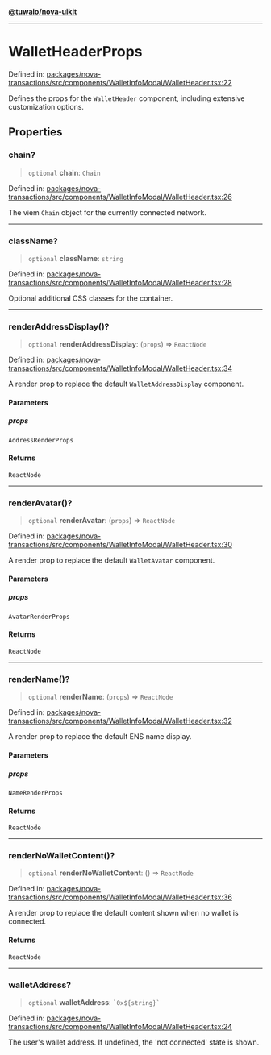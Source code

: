 [**@tuwaio/nova-uikit**](../../../README.md)

***

# WalletHeaderProps

Defined in: [packages/nova-transactions/src/components/WalletInfoModal/WalletHeader.tsx:22](https://github.com/TuwaIO/nova-uikit/blob/6dc34b098cacf0ae15cd1e41a47f4525a2a78768/packages/nova-transactions/src/components/WalletInfoModal/WalletHeader.tsx#L22)

Defines the props for the `WalletHeader` component, including extensive customization options.

## Properties

### chain?

> `optional` **chain**: `Chain`

Defined in: [packages/nova-transactions/src/components/WalletInfoModal/WalletHeader.tsx:26](https://github.com/TuwaIO/nova-uikit/blob/6dc34b098cacf0ae15cd1e41a47f4525a2a78768/packages/nova-transactions/src/components/WalletInfoModal/WalletHeader.tsx#L26)

The viem `Chain` object for the currently connected network.

***

### className?

> `optional` **className**: `string`

Defined in: [packages/nova-transactions/src/components/WalletInfoModal/WalletHeader.tsx:28](https://github.com/TuwaIO/nova-uikit/blob/6dc34b098cacf0ae15cd1e41a47f4525a2a78768/packages/nova-transactions/src/components/WalletInfoModal/WalletHeader.tsx#L28)

Optional additional CSS classes for the container.

***

### renderAddressDisplay()?

> `optional` **renderAddressDisplay**: (`props`) => `ReactNode`

Defined in: [packages/nova-transactions/src/components/WalletInfoModal/WalletHeader.tsx:34](https://github.com/TuwaIO/nova-uikit/blob/6dc34b098cacf0ae15cd1e41a47f4525a2a78768/packages/nova-transactions/src/components/WalletInfoModal/WalletHeader.tsx#L34)

A render prop to replace the default `WalletAddressDisplay` component.

#### Parameters

##### props

`AddressRenderProps`

#### Returns

`ReactNode`

***

### renderAvatar()?

> `optional` **renderAvatar**: (`props`) => `ReactNode`

Defined in: [packages/nova-transactions/src/components/WalletInfoModal/WalletHeader.tsx:30](https://github.com/TuwaIO/nova-uikit/blob/6dc34b098cacf0ae15cd1e41a47f4525a2a78768/packages/nova-transactions/src/components/WalletInfoModal/WalletHeader.tsx#L30)

A render prop to replace the default `WalletAvatar` component.

#### Parameters

##### props

`AvatarRenderProps`

#### Returns

`ReactNode`

***

### renderName()?

> `optional` **renderName**: (`props`) => `ReactNode`

Defined in: [packages/nova-transactions/src/components/WalletInfoModal/WalletHeader.tsx:32](https://github.com/TuwaIO/nova-uikit/blob/6dc34b098cacf0ae15cd1e41a47f4525a2a78768/packages/nova-transactions/src/components/WalletInfoModal/WalletHeader.tsx#L32)

A render prop to replace the default ENS name display.

#### Parameters

##### props

`NameRenderProps`

#### Returns

`ReactNode`

***

### renderNoWalletContent()?

> `optional` **renderNoWalletContent**: () => `ReactNode`

Defined in: [packages/nova-transactions/src/components/WalletInfoModal/WalletHeader.tsx:36](https://github.com/TuwaIO/nova-uikit/blob/6dc34b098cacf0ae15cd1e41a47f4525a2a78768/packages/nova-transactions/src/components/WalletInfoModal/WalletHeader.tsx#L36)

A render prop to replace the default content shown when no wallet is connected.

#### Returns

`ReactNode`

***

### walletAddress?

> `optional` **walletAddress**: `` `0x${string}` ``

Defined in: [packages/nova-transactions/src/components/WalletInfoModal/WalletHeader.tsx:24](https://github.com/TuwaIO/nova-uikit/blob/6dc34b098cacf0ae15cd1e41a47f4525a2a78768/packages/nova-transactions/src/components/WalletInfoModal/WalletHeader.tsx#L24)

The user's wallet address. If undefined, the 'not connected' state is shown.
